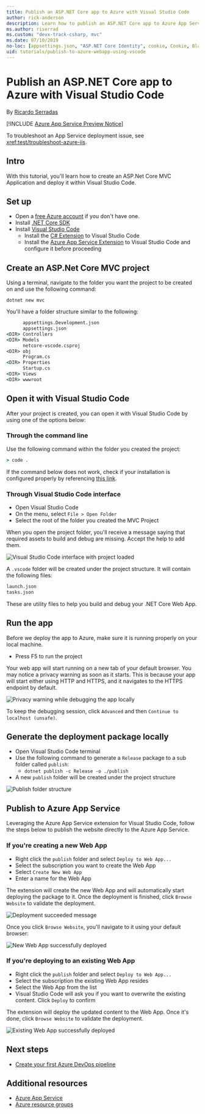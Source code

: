 ```yaml
---
title: Publish an ASP.NET Core app to Azure with Visual Studio Code
author: rick-anderson
description: Learn how to publish an ASP.NET Core app to Azure App Service using Visual Studio Code
ms.author: riserrad
ms.custom: "devx-track-csharp, mvc"
ms.date: 07/10/2019
no-loc: [appsettings.json, "ASP.NET Core Identity", cookie, Cookie, Blazor, "Blazor Server", "Blazor WebAssembly", "Identity", "Let's Encrypt", Razor, SignalR]
uid: tutorials/publish-to-azure-webapp-using-vscode
---
```


# Publish an ASP.NET Core app to Azure with Visual Studio Code

By [Ricardo Serradas](https://twitter.com/ricardoserradas)

[!INCLUDE [Azure App Service Preview Notice](../includes/azure-apps-preview-notice.md)]

To troubleshoot an App Service deployment issue, see <xref:test/troubleshoot-azure-iis>.

## Intro

With this tutorial, you'll learn how to create an ASP.Net Core MVC Application
and deploy it within Visual Studio Code.

## Set up

- Open a [free Azure account](https://azure.microsoft.com/free/dotnet/) if you don't have one.
- Install [.NET Core SDK](https://dotnet.microsoft.com/download)
- Install [Visual Studio Code](https://code.visualstudio.com/Download)
  - Install the [C# Extension](https://marketplace.visualstudio.com/items?itemName=ms-dotnettools.csharp) to Visual Studio Code
  - Install the [Azure App Service Extension](https://marketplace.visualstudio.com/items?itemName=ms-azuretools.vscode-azureappservice)
  to Visual Studio Code and configure it before proceeding

## Create an ASP.Net Core MVC project

Using a terminal, navigate to the folder you want the project to be created on
and use the following command:

```dotnetcli
dotnet new mvc
```

You'll have a folder structure similar to the following:

```cmd
      appsettings.Development.json
      appsettings.json
<DIR> Controllers
<DIR> Models
      netcore-vscode.csproj
<DIR> obj
      Program.cs
<DIR> Properties
      Startup.cs
<DIR> Views
<DIR> wwwroot
```

## Open it with Visual Studio Code

After your project is created, you can open it with Visual Studio Code
by using one of the options below:

### Through the command line

Use the following command within the folder you created the project:

```cmd
> code .
```

If the command below does not work, check if your installation is configured
properly by referencing [this link](https://code.visualstudio.com/docs/setup/setup-overview#_cross-platform).

### Through Visual Studio Code interface

- Open Visual Studio Code
- On the menu, select `File > Open Folder`
- Select the root of the folder you created the MVC Project

When you open the project folder, you'll receive a message saying that required
assets to build and debug are missing. Accept the help to add them.

![Visual Studio Code interface with project loaded](publish-to-azure-webapp-using-vscode/_static/folder-structure-restore-netcore.jpg)

A `.vscode` folder will be created under the project structure. It will contain the following files:

```cmd
launch.json
tasks.json
```

These are utility files to help you build and debug your .NET Core Web App.

## Run the app

Before we deploy the app to Azure, make sure it is running
properly on your local machine.

- Press F5 to run the project

Your web app will start running on a new tab of your default browser. You may
notice a privacy warning as soon as it starts. This is because your app will
start either using HTTP and HTTPS, and it navigates to the HTTPS endpoint
by default.

![Privacy warning while debugging the app locally](publish-to-azure-webapp-using-vscode/_static/run-webapp-https-warning.jpg)

To keep the debugging session, click `Advanced` and then `Continue to localhost (unsafe)`.

## Generate the deployment package locally

- Open Visual Studio Code terminal
- Use the following command to generate a `Release` package to a sub folder called `publish`:
  - `dotnet publish -c Release -o ./publish`
- A new `publish` folder will be created under the project structure

![Publish folder structure](publish-to-azure-webapp-using-vscode/_static/publish-folder.jpg)

## Publish to Azure App Service

Leveraging the Azure App Service extension for Visual Studio Code, follow the
steps below to publish the website directly to the Azure App Service.

### If you're creating a new Web App

- Right click the `publish` folder and select `Deploy to Web App...`
- Select the subscription you want to create the Web App
- Select `Create New Web App`
- Enter a name for the Web App

The extension will create the new Web App and will automatically start
deploying the package to it. Once the deployment is finished, click
`Browse Website` to validate the deployment.

![Deployment succeeded message](publish-to-azure-webapp-using-vscode/_static/deployment-succeeded-message.jpg)

Once you click `Browse Website`, you'll navigate to it using your default browser:

![New Web App successfully deployed](publish-to-azure-webapp-using-vscode/_static/new-webapp-deployed.jpg)

### If you're deploying to an existing Web App

- Right click the `publish` folder and select `Deploy to Web App...`
- Select the subscription the existing Web App resides
- Select the Web App from the list
- Visual Studio Code will ask you if you want to overwrite the
existing content. Click `Deploy` to confirm

The extension will deploy the updated content to the Web App. Once it's done,
click `Browse Website` to validate the deployment.

![Existing Web App successfully deployed](publish-to-azure-webapp-using-vscode/_static/existing-webapp-deployed.jpg)

## Next steps

- [Create your first Azure DevOps pipeline](/azure/devops/pipelines/create-first-pipeline)

## Additional resources

- [Azure App Service](/azure/app-service/app-service-web-overview)
- [Azure resource groups](/azure/azure-resource-manager/resource-group-overview#resource-groups)
